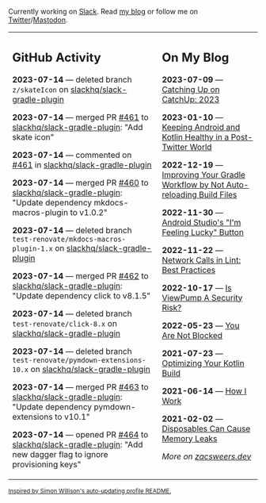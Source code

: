 Currently working on [Slack](https://slack.com/). Read [my blog](https://zacsweers.dev/) or follow me on [Twitter](https://twitter.com/ZacSweers)/[Mastodon](https://hachyderm.io/@ZacSweers).

<table><tr><td valign="top" width="60%">

## GitHub Activity
<!-- githubActivity starts -->
**2023-07-14** — deleted branch `z/skateIcon` on [slackhq/slack-gradle-plugin](https://github.com/slackhq/slack-gradle-plugin)

**2023-07-14** — merged PR [#461](https://github.com/slackhq/slack-gradle-plugin/pull/461) to [slackhq/slack-gradle-plugin](https://github.com/slackhq/slack-gradle-plugin): "Add skate icon"

**2023-07-14** — commented on [#461](https://github.com/slackhq/slack-gradle-plugin/pull/461#issuecomment-1636291892) in [slackhq/slack-gradle-plugin](https://github.com/slackhq/slack-gradle-plugin)

**2023-07-14** — merged PR [#460](https://github.com/slackhq/slack-gradle-plugin/pull/460) to [slackhq/slack-gradle-plugin](https://github.com/slackhq/slack-gradle-plugin): "Update dependency mkdocs-macros-plugin to v1.0.2"

**2023-07-14** — deleted branch `test-renovate/mkdocs-macros-plugin-1.x` on [slackhq/slack-gradle-plugin](https://github.com/slackhq/slack-gradle-plugin)

**2023-07-14** — merged PR [#462](https://github.com/slackhq/slack-gradle-plugin/pull/462) to [slackhq/slack-gradle-plugin](https://github.com/slackhq/slack-gradle-plugin): "Update dependency click to v8.1.5"

**2023-07-14** — deleted branch `test-renovate/click-8.x` on [slackhq/slack-gradle-plugin](https://github.com/slackhq/slack-gradle-plugin)

**2023-07-14** — deleted branch `test-renovate/pymdown-extensions-10.x` on [slackhq/slack-gradle-plugin](https://github.com/slackhq/slack-gradle-plugin)

**2023-07-14** — merged PR [#463](https://github.com/slackhq/slack-gradle-plugin/pull/463) to [slackhq/slack-gradle-plugin](https://github.com/slackhq/slack-gradle-plugin): "Update dependency pymdown-extensions to v10.1"

**2023-07-14** — opened PR [#464](https://github.com/slackhq/slack-gradle-plugin/pull/464) to [slackhq/slack-gradle-plugin](https://github.com/slackhq/slack-gradle-plugin): "Add new dagger flag to ignore provisioning keys"
<!-- githubActivity ends -->
</td><td valign="top" width="40%">

## On My Blog
<!-- blog starts -->
**2023-07-09** — [Catching Up on CatchUp: 2023](https://www.zacsweers.dev/catching-up-on-catchup-2023/)

**2023-01-10** — [Keeping Android and Kotlin Healthy in a Post-Twitter World](https://www.zacsweers.dev/keeping-android-healthy/)

**2022-12-19** — [Improving Your Gradle Workflow by Not Auto-reloading Build Files](https://www.zacsweers.dev/improving-your-workflow-by-not-auto-reloading-build-files/)

**2022-11-30** — [Android Studio's "I'm Feeling Lucky" Button](https://www.zacsweers.dev/android-studios-im-feeling-lucky-button/)

**2022-11-22** — [Network Calls in Lint: Best Practices](https://www.zacsweers.dev/network-calls-in-lint-best-practices/)

**2022-10-17** — [Is ViewPump A Security Risk?](https://www.zacsweers.dev/is-viewpump-a-security-risk/)

**2022-05-23** — [You Are Not Blocked](https://www.zacsweers.dev/you-are-not-blocked/)

**2021-07-23** — [Optimizing Your Kotlin Build](https://www.zacsweers.dev/optimizing-your-kotlin-build/)

**2021-06-14** — [How I Work](https://www.zacsweers.dev/how-i-work/)

**2021-02-02** — [Disposables Can Cause Memory Leaks](https://www.zacsweers.dev/disposables-can-cause-memory-leaks/)
<!-- blog ends -->
_More on [zacsweers.dev](https://zacsweers.dev/)_
</td></tr></table>

<sub><a href="https://simonwillison.net/2020/Jul/10/self-updating-profile-readme/">Inspired by Simon Willison's auto-updating profile README.</a></sub>